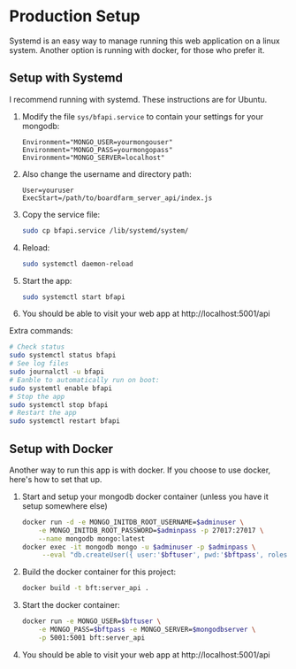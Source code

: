 # Production Setup
Systemd is an easy way to manage running this web application on a linux system. Another option is running with docker, for those who prefer it.

## Setup with Systemd

I recommend running with systemd. These instructions are for Ubuntu.

1. Modify the file `sys/bfapi.service` to contain your settings for your mongodb:
    ```[Service]
    Environment="MONGO_USER=yourmongouser"
    Environment="MONGO_PASS=yourmongopass"
    Environment="MONGO_SERVER=localhost"
    ```
1. Also change the username and directory path:
    ```
    User=youruser
    ExecStart=/path/to/boardfarm_server_api/index.js
    ```
1. Copy the service file:
    ```sh
    sudo cp bfapi.service /lib/systemd/system/
    ```
1. Reload:
    ```sh
    sudo systemctl daemon-reload
    ```
1. Start the app:
    ```sh
    sudo systemctl start bfapi
    ```
1. You should be able to visit your web app at http://localhost:5001/api

Extra commands:

```sh
# Check status
sudo systemctl status bfapi
# See log files
sudo journalctl -u bfapi
# Eanble to automatically run on boot:
sudo systemtl enable bfapi
# Stop the app
sudo systemctl stop bfapi
# Restart the app
sudo systemctl restart bfapi
```

## Setup with Docker

Another way to run this app is with docker. If you choose to use docker, here's how to set that up.

1. Start and setup your mongodb docker container (unless you have it setup somewhere else)
    ```sh
    docker run -d -e MONGO_INITDB_ROOT_USERNAME=$adminuser \
        -e MONGO_INITDB_ROOT_PASSWORD=$adminpass -p 27017:27017 \
        --name mongodb mongo:latest
    docker exec -it mongodb mongo -u $adminuser -p $adminpass \
         --eval "db.createUser({ user:'$bftuser', pwd:'$bftpass', roles:[ { role:'readWrite', db:'test' } ] })"
1. Build the docker container for this project:
    ```sh
    docker build -t bft:server_api .
    ```
1. Start the docker container:
    ```sh
    docker run -e MONGO_USER=$bftuser \
        -e MONGO_PASS=$bftpass -e MONGO_SERVER=$mongodbserver \
        -p 5001:5001 bft:server_api
    ```
1. You should be able to visit your web app at http://localhost:5001/api

